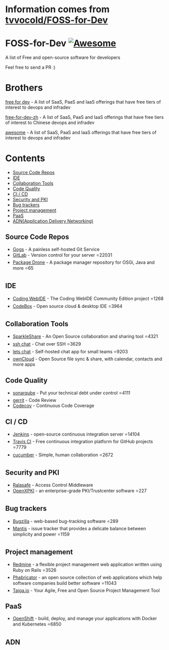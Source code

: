# Information comes from [tvvocold/FOSS-for-Dev](https://github.com/tvvocold/FOSS-for-Dev)
# FOSS-for-Dev  [![Awesome](https://cdn.rawgit.com/sindresorhus/awesome/d7305f38d29fed78fa85652e3a63e154dd8e8829/media/badge.svg)](https://github.com/sindresorhus/awesome)
A list of Free and open-source software for developers

 
Feel free to send a PR :)
# Brothers
[free for dev](https://github.com/ripienaar/free-for-dev) - A list of SaaS, PaaS and IaaS offerings that have free tiers of interest to devops and infradev

[free-for-dev-zh](https://github.com/qinghuaiorg/free-for-dev-zh) - A list of SaaS, PaaS and IaaS offerings that have free tiers of interest to Chinese devops and infradev

[awesome](https://github.com/sindresorhus/awesome) - A list of SaaS, PaaS and IaaS offerings that have free tiers of interest to devops and infradev


# Contents
   * [Source Code Repos](#source-code-repos)
   * [IDE](#ide)
   * [Collaboration Tools](#collaboration-tools)
   * [Code Quality](#code-quality)
   * [CI / CD](#ci--cd)
   * [Security and PKI](#security-and-pki)
   * [Bug trackers](#bug-trackers)
   * [Project management](#project-management)
   * [PaaS](#paas)
   * [ADN(Application Delivery Networking)](#adn)


## Source Code Repos 

 * [Gogs](https://github.com/gogits/gogs)  - A painless self-hosted Git Service 
 * [GitLab](https://github.com/gitlabhq/gitlabhq) - Version control for your server :star:22031
 * [Package Drone](https://github.com/eclipse/packagedrone) - A package manager repository for OSGi, Java and more :star:65


## IDE 

 * [Coding WebIDE](https://github.com/Coding/WebIDE) - The Coding WebIDE Community Edition project :star:1268
 * [CodeBox](https://github.com/CodeboxIDE/codebox) - Open source cloud & desktop IDE :star:3964


## Collaboration Tools

 * [SparkleShare](https://github.com/hbons/SparkleShare) - An Open Source collaboration and sharing tool :star:4321
 * [ssh chat](https://github.com/shazow/ssh-chat) - Chat over SSH  :star:3629
 * [lets chat](https://github.com/sdelements/lets-chat) - Self-hosted chat app for small teams :star:9203
 * [ownCloud](https://owncloud.org) - Open Source file sync & share, with calendar, contacts and more apps

## Code Quality

 * [sonarqube](https://github.com/SonarSource/sonarqube) - Put your technical debt under control :star:4111
 * [gerrit](https://gerrit.googlesource.com/) - Code Review
 * [Codecov](https://codecov.io/) - Continuous Code Coverage


## CI / CD

 * [Jenkins](https://github.com/jenkinsci/jenkins) - open-source continuous integration server :star:14104
 * [Travis CI](https://github.com/travis-ci/travis-ci) - Free continuous integration platform for GitHub projects :star:7779
 * [cucumber](https://github.com/cucumber/cucumber) - Simple, human collaboration  :star:2672


## Security and PKI

 * [Ralasafe](http://sourceforge.net/projects/ralasafe/) - Access Control Middleware
 * [OpenXPKI](https://github.com/openxpki/openxpki) - an enterprise-grade PKI/Trustcenter software :star:227


## Bug trackers

* [Bugzilla](https://github.com/bugzilla/bugzilla) - web-based bug-tracking software :star:289
* [Mantis](https://github.com/mantisbt/mantisbt) - issue tracker that provides a delicate balance between simplicity and power :star:1159


## Project management
* [Redmine](https://github.com/redmine/redmine) - a flexible project management web application written using Ruby on Rails :star:3526
* [Phabricator](https://github.com/phacility/phabricator) - an open source collection of web applications which help software companies build better software :star:11043
* [Taiga.io](https://github.com/taigaio) - Your Agile, Free and Open Source Project Management Tool

## PaaS

 * [OpenShift](https://github.com/openshift/origin) - build, deploy, and manage your applications with Docker and Kubernetes :star:6850

## ADN 
  
 

